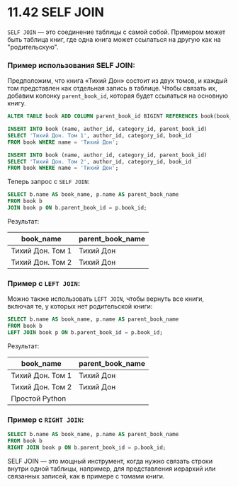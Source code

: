 # 11.42 SELF JOIN

`SELF JOIN` — это соединение таблицы с самой собой. Примером может быть таблица книг, где одна книга может ссылаться на другую как на "родительскую".

### Пример использования SELF JOIN:

Предположим, что книга «Тихий Дон» состоит из двух томов, и каждый том представлен как отдельная запись в таблице. Чтобы связать их, добавим колонку `parent_book_id`, которая будет ссылаться на основную книгу.

```sql
ALTER TABLE book ADD COLUMN parent_book_id BIGINT REFERENCES book(book_id);

INSERT INTO book (name, author_id, category_id, parent_book_id)
SELECT 'Тихий Дон. Том 1', author_id, category_id, book_id
FROM book WHERE name = 'Тихий Дон';

INSERT INTO book (name, author_id, category_id, parent_book_id)
SELECT 'Тихий Дон. Том 2', author_id, category_id, book_id
FROM book WHERE name = 'Тихий Дон';
```

Теперь запрос с `SELF JOIN`:

```sql
SELECT b.name AS book_name, p.name AS parent_book_name
FROM book b
JOIN book p ON b.parent_book_id = p.book_id;
```

Результат:

| book_name | parent_book_name |
| --- | --- |
| Тихий Дон. Том 1 | Тихий Дон |
| Тихий Дон. Том 2 | Тихий Дон |

### Пример с `LEFT JOIN`:

Можно также использовать `LEFT JOIN`, чтобы вернуть все книги, включая те, у которых нет родительской книги:

```sql
SELECT b.name AS book_name, p.name AS parent_book_name
FROM book b
LEFT JOIN book p ON b.parent_book_id = p.book_id;
```

Результат:

| book_name | parent_book_name |
| --- | --- |
| Тихий Дон. Том 1 | Тихий Дон |
| Тихий Дон. Том 2 | Тихий Дон |
| Простой Python |  |

### Пример с `RIGHT JOIN`:

```sql
SELECT b.name AS book_name, p.name AS parent_book_name
FROM book b
RIGHT JOIN book p ON b.parent_book_id = p.book_id;
```

SELF JOIN — это мощный инструмент, когда нужно связать строки внутри одной таблицы, например, для представления иерархий или связанных записей, как в примере с томами книги.